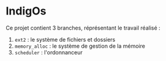 # IndigOs


Ce projet contient 3 branches, réprésentant le travail réalisé :
1. `ext2` : le système de fichiers et dossiers
2. `memory_alloc` : le système de gestion de la mémoire
3. `scheduler` : l'ordonnanceur
